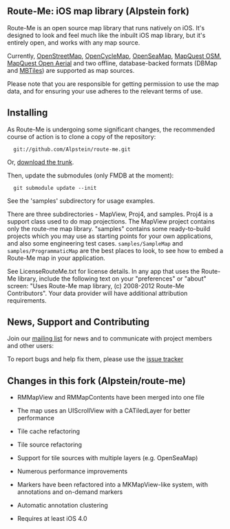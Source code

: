 Route-Me: iOS map library (Alpstein fork)
-----------------------------------------

Route-Me is an open source map library that runs natively on iOS.  It's designed
to look and feel much like the inbuilt iOS map library, but it's entirely open,
and works with any map source.

Currently, [OpenStreetMap][1], [OpenCycleMap][2], [OpenSeaMap][3], [MapQuest OSM][4], [MapQuest Open Aerial][5] and two offline,
database-backed formats (DBMap and [MBTiles][6]) are supported as map
sources.

Please note that you are responsible for getting permission to use the map data,
and for ensuring your use adheres to the relevant terms of use.


   [1]: http://www.openstreetmap.org/index.html
   [2]: http://www.opencyclemap.org/
   [3]: http://www.openseamap.org/
   [4]: http://developer.mapquest.com/web/products/open/map
   [5]: http://developer.mapquest.com/web/products/open/map
   [6]: http://mbtiles.org


Installing
----------

As Route-Me is undergoing some significant changes, the recommended course of
action is to clone a copy of the repository:

      git://github.com/Alpstein/route-me.git

Or, [download the trunk][dl].

Then, update the submodules (only FMDB at the moment):

      git submodule update --init

See the 'samples' subdirectory for usage examples.

There are three subdirectories - MapView, Proj4, and samples. Proj4 is a support class used to do map projections. The MapView project contains only the route-me map library. "samples" contains some ready-to-build projects which you may use as starting points for your own applications, and also some engineering test cases. `samples/SampleMap` and `samples/ProgrammaticMap` are the best places to look, to see how to embed a Route-Me map in your application.

See LicenseRouteMe.txt for license details. In any app that uses the Route-Me library, include the following text on your "preferences" or "about" screen: "Uses Route-Me map library, (c) 2008-2012 Route-Me Contributors". Your data provider will have additional attribution requirements.


   [dl]: https://github.com/Alpstein/route-me/zipball/release
   
   
News, Support and Contributing
------------------------------

Join our [mailing list][list] for news and to communicate with project members
and other users:

To report bugs and help fix them, please use the [issue tracker][tracker]

[list]: http://groups.google.com/group/route-me-map
[tracker]: https://github.com/Alpstein/route-me/issues


Changes in this fork (Alpstein/route-me)
-----------------------------------------

* RMMapView and RMMapContents have been merged into one file

* The map uses an UIScrollView with a CATiledLayer for better performance

* Tile cache refactoring

* Tile source refactoring

* Support for tile sources with multiple layers (e.g. OpenSeaMap)

* Numerous performance improvements

* Markers have been refactored into a MKMapView-like system, with annotations and on-demand markers

* Automatic annotation clustering

* Requires at least iOS 4.0
